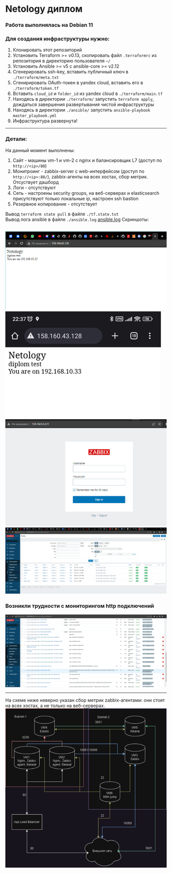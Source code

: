 # Netology диплом
  
### Работа выполнялась на Debian 11  
  
### Для создания инфраструктуры нужно:
1. Клонировать этот репозиторий
2. Установить Terraform >= v0.13, скопировать файл `.terraformrc` из репозитория в директорию пользователя `~/`
3. Установить Ansible >= v5 c ansible-core >= v2.12
4. Сгенерировать ssh-key, вставить публичный ключ в `./terraform/meta.txt`
5. Сгенирировать OAuth-токен в yandex cloud, вставить его в `./terraform/token.tf`
6. Вставить `cloud_id` и `folder_id` из yandex cloud в `./terraform/main.tf`
7. Находясь в директории `./terraform/` запустить `terraform apply`, дождаться завершения развертывания чистой инфраструктуры
8. Находясь в директории `./ansible/` запустить `ansible-playbook master_playbook.yml`
9. Инфраструктура развернута!
---
### Детали:
На данный момент выполнены:
1. Сайт - машины vm-1 и vm-2 с nginx и балансировщик L7 (доступ по `http://<ip>/80`)
2. Монитроинг - zabbix-server с web-интерфейсом (доступ по `http://<ip>:80/`), zabbix-агенты на всех хостах, сбор метрик. Отсуствует дашборд
3. Логи - отсутствуют
4. Сеть - настроены security groups, на веб-серверах и elasticsearch присутствуют только локальные ip, настроен ssh bastion
5. Резервное копирование - отсутствует

Вывод `terraform state pull` в файле `./tf.state.txt`  
Вывод лога ansible в файле `./ansible.log` [ansible.log](/blob/main/ansible.log) 
Скриншоты:

![image](https://github.com/Maxterx10/Netology_diplom/blob/main/diplom-1.png)
![image](https://github.com/Maxterx10/Netology_diplom/blob/main/diplom-2.jpg)
![image](https://github.com/Maxterx10/Netology_diplom/blob/main/diplom-3.png)
![image](https://github.com/Maxterx10/Netology_diplom/blob/main/diplom-4.png)  
---
### Возникли трудности с мониторингом http подключений  
![image](https://github.com/Maxterx10/Netology_diplom/blob/main/diplom-5.png)


---
На схеме ниже неверно указан сбор метрик zabbix-агентами: они стоят на всех хостах, а не только на веб-серверах.  
![image](https://github.com/Maxterx10/Netology_diplom/blob/main/Infrastructure_scheme.drawio.png?raw=true)


